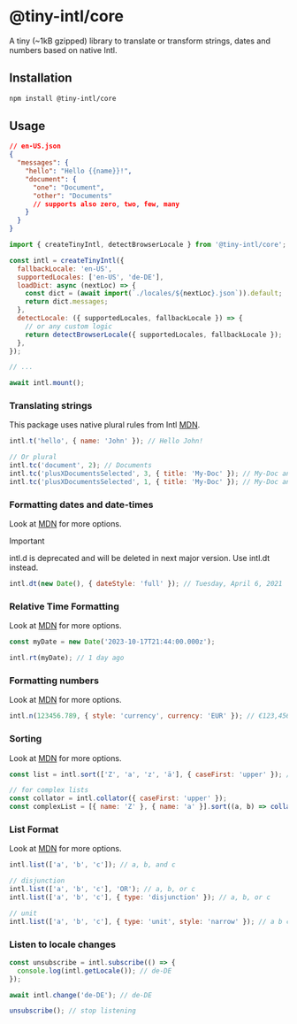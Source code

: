 # @tiny-intl/core

A tiny (~1kB gzipped) library to translate or transform strings, dates and numbers based on native Intl.

## Installation

```bash
npm install @tiny-intl/core
```

## Usage

```json
// en-US.json
{
  "messages": {
    "hello": "Hello {{name}}!",
    "document": {
      "one": "Document",
      "other": "Documents"
      // supports also zero, two, few, many
    }
  }
}
```

```js
import { createTinyIntl, detectBrowserLocale } from '@tiny-intl/core';

const intl = createTinyIntl({
  fallbackLocale: 'en-US',
  supportedLocales: ['en-US', 'de-DE'],
  loadDict: async (nextLoc) => {
    const dict = (await import(`./locales/${nextLoc}.json`)).default;
    return dict.messages;
  },
  detectLocale: ({ supportedLocales, fallbackLocale }) => {
    // or any custom logic
    return detectBrowserLocale({ supportedLocales, fallbackLocale });
  },
});

// ...

await intl.mount();
```

### Translating strings

This package uses native plural rules from Intl [MDN](https://developer.mozilla.org/en-US/docs/Web/JavaScript/Reference/Global_Objects/Intl/PluralRules).

```js
intl.t('hello', { name: 'John' }); // Hello John!

// Or plural
intl.tc('document', 2); // Documents
intl.tc('plusXDocumentsSelected', 3, { title: 'My-Doc' }); // My-Doc and 3 other documents selected
intl.tc('plusXDocumentsSelected', 1, { title: 'My-Doc' }); // My-Doc and one other document selected
```

### Formatting dates and date-times

Look at [MDN](https://developer.mozilla.org/en-US/docs/Web/JavaScript/Reference/Global_Objects/Intl/DateTimeFormat) for more options.

> [!IMPORTANT]  
> intl.d is deprecated and will be deleted in next major version. Use intl.dt instead.

```js
intl.dt(new Date(), { dateStyle: 'full' }); // Tuesday, April 6, 2021
```

### Relative Time Formatting

Look at [MDN](https://developer.mozilla.org/en-US/docs/Web/JavaScript/Reference/Global_Objects/Intl/RelativeTimeFormat) for more options.

```js
const myDate = new Date('2023-10-17T21:44:00.000z');

intl.rt(myDate); // 1 day ago
```

### Formatting numbers

Look at [MDN](https://developer.mozilla.org/en-US/docs/Web/JavaScript/Reference/Global_Objects/Intl/NumberFormat) for more options.

```js
intl.n(123456.789, { style: 'currency', currency: 'EUR' }); // €123,456.79
```

### Sorting

Look at [MDN](https://developer.mozilla.org/en-US/docs/Web/JavaScript/Reference/Global_Objects/Intl/Collator) for more options.

```js
const list = intl.sort(['Z', 'a', 'z', 'ä'], { caseFirst: 'upper' }); // en-US: ['a', 'ä', 'Z', 'z'], swedish: ['a', 'Z', 'z', 'ä']

// for complex lists
const collator = intl.collator({ caseFirst: 'upper' });
const complexList = [{ name: 'Z' }, { name: 'a' }].sort((a, b) => collator(a.name, b.name)); // [{ name: 'a' }, { name: 'Z' }]
```

### List Format

Look at [MDN](https://developer.mozilla.org/en-US/docs/Web/JavaScript/Reference/Global_Objects/Intl/ListFormat) for more options.

```js
intl.list(['a', 'b', 'c']); // a, b, and c

// disjunction
intl.list(['a', 'b', 'c'], 'OR'); // a, b, or c
intl.list(['a', 'b', 'c'], { type: 'disjunction' }); // a, b, or c

// unit
intl.list(['a', 'b', 'c'], { type: 'unit', style: 'narrow' }); // a b c
```

### Listen to locale changes

```js
const unsubscribe = intl.subscribe(() => {
  console.log(intl.getLocale()); // de-DE
});

await intl.change('de-DE'); // de-DE

unsubscribe(); // stop listening
```
